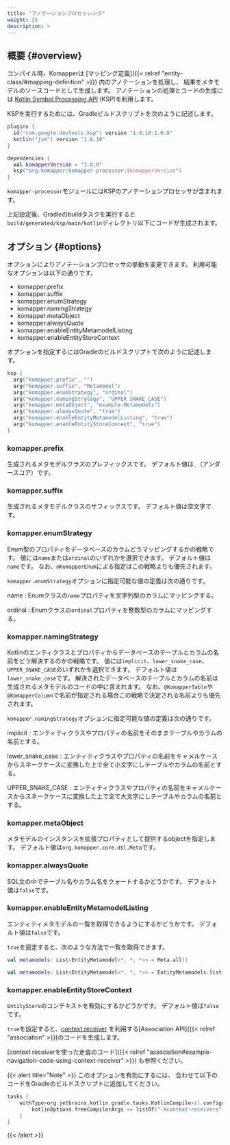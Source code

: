 ```yaml
---
title: "アノテーションプロセッシング"
weight: 25
description: >
---
```


## 概要 {#overview}

コンパイル時、Komapperは [マッピング定義]({{< relref "entity-class/#mapping-definition" >}}) 内のアノテーションを処理し、
結果をメタモデルのソースコードとして生成します。
アノテーションの処理とコードの生成には [Kotlin Symbol Processing API](https://github.com/google/ksp) (KSP)を利用します。

KSPを実行するためには、Gradleビルドスクリプトを次のように記述します。

```kotlin
plugins {
  id("com.google.devtools.ksp") version "1.8.10-1.0.9"
  kotlin("jvm") version "1.8.10"
}

dependencies {
  val komapperVersion = "1.8.0"
  ksp("org.komapper:komapper-processor:$komapperVersion")
}
```

`komapper-processor`モジュールにはKSPのアノテーションプロセッサが含まれます。

上記設定後、Gradleのbuildタスクを実行すると`build/generated/ksp/main/kotlin`ディレクトリ以下にコードが生成されます。

## オプション {#options}

オプションによりアノテーションプロセッサの挙動を変更できます。
利用可能なオプションは以下の通りです。

- komapper.prefix
- komapper.suffix
- komapper.enumStrategy
- komapper.namingStrategy
- komapper.metaObject
- komapper.alwaysQuote
- komapper.enableEntityMetamodelListing
- komapper.enableEntityStoreContext

オプションを指定するにはGradleのビルドスクリプトで次のように記述します。

```kotlin
ksp {
  arg("komapper.prefix", "")
  arg("komapper.suffix", "Metamodel")
  arg("komapper.enumStrategy", "ordinal")
  arg("komapper.namingStrategy", "UPPER_SNAKE_CASE")
  arg("komapper.metaObject", "example.Metamodels")
  arg("komapper.alwaysQuote", "true")
  arg("komapper.enableEntityMetamodelListing", "true")
  arg("komapper.enableEntityStoreContext", "true")
}
```

### komapper.prefix

生成されるメタモデルクラスのプレフィックスです。
デフォルト値は`_`（アンダースコア）です。

### komapper.suffix

生成されるメタモデルクラスのサフィックスです。
デフォルト値は空文字です。

### komapper.enumStrategy

Enum型のプロパティをデータベースのカラムどうマッピングするかの戦略です。
値には`name`または`ordinal`のいずれかを選択できます。
デフォルト値は`name`です。
なお、`@KomapperEnum`による指定はこの戦略よりも優先されます。

`komapper.enumStrategy`オプションに指定可能な値の定義は次の通りです。

name
: Enumクラスの`name`プロパティを文字列型のカラムにマッピングする。

ordinal
: Enumクラスの`ordinal`プロパティを整数型のカラムにマッピングする。

### komapper.namingStrategy

Kotlinのエンティクラスとプロパティからデータベースのテーブルとカラムの名前をどう解決するのかの戦略です。
値には`implicit`、`lower_snake_case`、`UPPER_SNAKE_CASE`のいずれかを選択できます。
デフォルト値は`lower_snake_case`です。
解決されたデータベースのテーブルとカラムの名前は生成されるメタモデルのコードの中に含まれます。
なお、`@KomapperTable`や`@KomapperColumn`で名前が指定される場合この戦略で決定される名前よりも優先されます。

`komapper.namingStrategy`オプションに指定可能な値の定義は次の通りです。

implicit
: エンティティクラスやプロパティの名前をそのままテーブルやカラムの名前とする。

lower_snake_case
: エンティティクラスやプロパティの名前をキャメルケースからスネークケースに変換した上で全て小文字にしテーブルやカラムの名前とする。

UPPER_SNAKE_CASE
: エンティティクラスやプロパティの名前をキャメルケースからスネークケースに変換した上で全て大文字にしテーブルやカラムの名前とする。

### komapper.metaObject

メタモデルのインスタンスを拡張プロパティとして提供するobjectを指定します。
デフォルト値は`org.komapper.core.dsl.Meta`です。

### komapper.alwaysQuote

SQL文の中でテーブル名やカラム名をクォートするかどうかです。
デフォルト値は`false`です。

### komapper.enableEntityMetamodelListing

エンティティメタモデルの一覧を取得できるようにするかどうかです。
デフォルト値は`false`です。

`true`を設定すると、次のような方法で一覧を取得できます。

```kotlin
val metamodels: List<EntityMetamodel<*, *, *>> = Meta.all()
```

```kotlin
val metamodels: List<EntityMetamodel<*, *, *>> = EntityMetamodels.list(Meta)
```

### komapper.enableEntityStoreContext

`EntityStore`のコンテキストを有効にするかどうかです。
デフォルト値は`false`です。

`true`を設定すると、[context receiver](https://kotlinlang.org/docs/whatsnew1620.html#prototype-of-context-receivers-for-kotlin-jvm)
を利用する[Association API]({{< relref "association" >}})のコードを生成します。

[context receiverを使った走査のコード]({{< relref "association#example-navigation-code-using-context-receiver" >}}) も参照ください。

{{< alert title="Note" >}}
このオプションを有効にするには、 合わせて以下のコードをGradleのビルドスクリプトに追加してください。

```kotlin
tasks {
    withType<org.jetbrains.kotlin.gradle.tasks.KotlinCompile>().configureEach {
        kotlinOptions.freeCompilerArgs += listOf("-Xcontext-receivers")
    }
}
```
{{< /alert >}}

